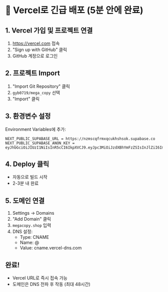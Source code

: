 # 🚀 Vercel로 긴급 배포 (5분 안에 완료)

## 1. Vercel 가입 및 프로젝트 연결
1. https://vercel.com 접속
2. "Sign up with GitHub" 클릭
3. GitHub 계정으로 로그인

## 2. 프로젝트 Import
1. "Import Git Repository" 클릭
2. `gyb0719/mega_copy` 선택
3. "Import" 클릭

## 3. 환경변수 설정
Environment Variables에 추가:
```
NEXT_PUBLIC_SUPABASE_URL = https://nzmscqfrmxqcukhshsok.supabase.co
NEXT_PUBLIC_SUPABASE_ANON_KEY = eyJhbGciOiJIUzI1NiIsInR5cCI6IkpXVCJ9.eyJpc3MiOiJzdXBhYmFzZSIsInJlZiI6Im56bXNjcWZybXhxY3VraHNoc29rIiwicm9sZSI6ImFub24iLCJpYXQiOjE3NTYyMTg1NDMsImV4cCI6MjA3MTc5NDU0M30.o0zQtPEjsuJnfQnY2MiakuM2EvTlVuRO9yeoajrwiLU
```

## 4. Deploy 클릭
- 자동으로 빌드 시작
- 2-3분 내 완료

## 5. 도메인 연결
1. Settings → Domains
2. "Add Domain" 클릭
3. `megacopy.shop` 입력
4. DNS 설정:
   - Type: CNAME
   - Name: @
   - Value: cname.vercel-dns.com

## 완료!
- Vercel URL로 즉시 접속 가능
- 도메인은 DNS 전파 후 작동 (최대 48시간)
